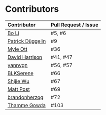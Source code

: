 Contributors
====

 |Contributor | Pull Request / Issue |
 |:-|:-|
 | [Bo Li](https://github.com/askender)             | #5, #6 |
 | [Patrick Düggelin](https://github.com/Patdue)    | #9 |
 | [Myle Ott](https://github.com/myleott) | #36 |
 | [David Harrison](https://github.com/DavidHarrison) | #41, #47 |
 | [yannvgn](https://github.com/yannvgn) | #56, #57 |
 | [BLKSerene](https://github.com/BLKSerene) | #66 |
 | [Shijie Wu](https://github.com/shijie-wu) | #67 |
 | [Matt Post](https://github.com/mjpost) | #69 |
 | [brandonherzog](https://github.com/brandonherzog) | #72 |
 | [Thamme Gowda](https://github.com/thammegowda) | #103 | 
